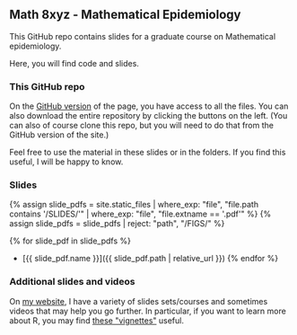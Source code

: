 ## Math 8xyz - Mathematical Epidemiology

This GitHub repo contains slides for a graduate course on Mathematical epidemiology.

Here, you will find code and slides.

### This GitHub repo

On the [GitHub version](https://github.com/julien-arino/math-8xyz-math-epi/) of the page, you have access to all the files. You can also download the entire repository by clicking the buttons on the left. (You can also of course clone this repo, but you will need to do that from the GitHub version of the site.)

Feel free to use the material in these slides or in the folders. If you find this useful, I will be happy to know.

### Slides


{% assign slide_pdfs = site.static_files | where_exp: "file", "file.path contains '/SLIDES/'" | where_exp: "file", "file.extname == '.pdf'" %}
{% assign slide_pdfs = slide_pdfs | reject: "path", "/FIGS/" %}

{% for slide_pdf in slide_pdfs %}
- [{{ slide_pdf.name }}]({{ slide_pdf.path | relative_url }})
{% endfor %}

### Additional slides and videos

On [my website](https://julien-arino.github.io/teaching/), I have a variety of slides sets/courses and sometimes videos that may help you go further. In particular, if you want to learn more about R, you may find [these "vignettes"](https://julien-arino.github.io/R-for-modellers/) useful.
